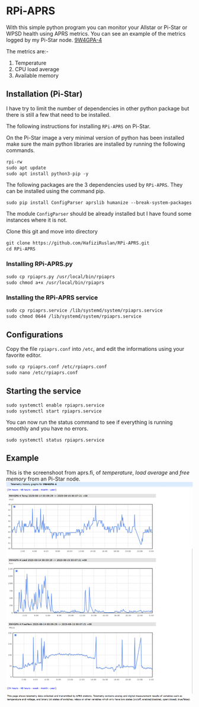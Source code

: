 # RPi-APRS
With this simple python program you can monitor your Allstar or Pi-Star or WPSD health using APRS metrics.
You can see an example of the metrics logged by my Pi-Star node. [9W4GPA-4](https://aprs.fi/telemetry/a/9W4GPA-4?range=day)

The metrics are:-
1. Temperature
2. CPU load average
3. Available memory

## Installation (Pi-Star)
I have try to limit the number of dependencies in other python package but there is still a few that need to be installed.

The following instructions for installing `RPi-APRS` on Pi-Star.

On the Pi-Star image a very minimal version of python has been installed make sure the main python libraries are installed by running the following commands.
```
rpi-rw
sudo apt update
sudo apt install python3-pip -y
```
The following packages are the 3 dependencies used by `RPi-APRS`. They can be installed using the command pip.
```
sudo pip install ConfigParser aprslib humanize --break-system-packages
```
The module `ConfigParser` should be already installed but I have found some instances where it is not.

Clone this git and move into directory
```
git clone https://github.com/HafiziRuslan/RPi-APRS.git
cd RPi-APRS
```

### Installing RPi-APRS.py
```
sudo cp rpiaprs.py /usr/local/bin/rpiaprs
sudo chmod a+x /usr/local/bin/rpiaprs
```

### Installing the RPi-APRS service
```
sudo cp rpiaprs.service /lib/systemd/system/rpiaprs.service
sudo chmod 0644 /lib/systemd/system/rpiaprs.service
```

## Configurations
Copy the file `rpiaprs.conf` into `/etc`, and edit the informations using your favorite editor.
```
sudo cp rpiaprs.conf /etc/rpiaprs.conf
sudo nano /etc/rpiaprs.conf
```

## Starting the service
```
sudo systemctl enable rpiaprs.service
sudo systemctl start rpiaprs.service
```
You can now run the status command to see if everything is running
smoothly and you have no errors.
```
sudo systemctl status rpiaprs.service
```

## Example
This is the screenshoot from aprs.fi, of _temperature_, _load average_ and _free memory_ from an Pi-Star node.
![WSPR Picture](misc/metrics.png)
